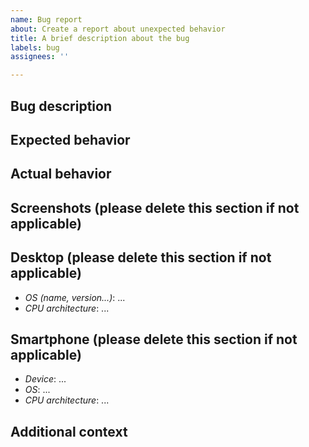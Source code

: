 ```yaml
---
name: Bug report
about: Create a report about unexpected behavior
title: A brief description about the bug
labels: bug
assignees: ''

---
```


## Bug description

## Expected behavior

## Actual behavior

## Screenshots (please delete this section if not applicable)

## Desktop (please delete this section if not applicable)
 - *OS (name, version...)*: ...
 - *CPU architecture*: ...

## Smartphone (please delete this section if not applicable)
 - *Device*: ...
 - *OS*: ...
 - *CPU architecture*: ...

## Additional context
